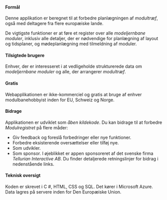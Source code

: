 ﻿#### Formål
Denne applikation er beregnet til at forbedre planlægningen af *modultræf*,
også med deltagere fra flere europæiske lande.

De vigtigste funktioner er at føre et register over alle *modeljernbane moduler*,
inklusiv alle detaljer, der er nødvendige for planlægning af layout og tidsplaner,
og mødeplanlægning med tilmeldning af moduler.

#### Tilsigtede brugere
Enhver, der er interesseret i at vedligeholde strukturerede data om *modeljernbane moduler*
og alle, der arrangerer *modultræf*.

#### Gratis
Webapplikationen er ikke-kommerciel og gratis at bruge af enhver modulbanehobbyist inden for EU, Schweiz og Norge.

#### Bidrage
Applikationen er udviklet som *åben kildekode*.
Du kan bidrage til at forbedre *Modulregistret* på flere måder:
- Giv feedback og foreslå forbedringer eller nye funktioner.
- Forbedre eksisterende oversættelser eller tilføj nye.
- Som udvikler.
- Som sponsor. I øjeblikket er appen sponsoreret af det svenske firma *Tellurian Interactive AB*.
Du finder detaljerede retningslinjer for bidrag i nedenstående links.

#### Teknisk oversigt
Koden er skrevet i C #, HTML, CSS og SQL.
Det kører i Microsoft Azure.
Data lagres på servere inden for Den Europæiske Union.